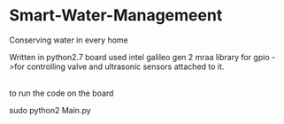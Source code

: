# Smart-Water-Managemeent
Conserving water in every home

Written in python2.7
board used intel galileo gen 2
mraa library for gpio ->for controlling valve and ultrasonic sensors attached to it.

<br>
to run the code on the board

sudo python2 Main.py 
